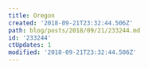```yaml
---
title: Oregon
created: '2018-09-21T23:32:44.506Z'
path: blog/posts/2018/09/21/233244.md
id: '233244'
ctUpdates: 1
modified: '2018-09-21T23:32:44.506Z'
---
```


